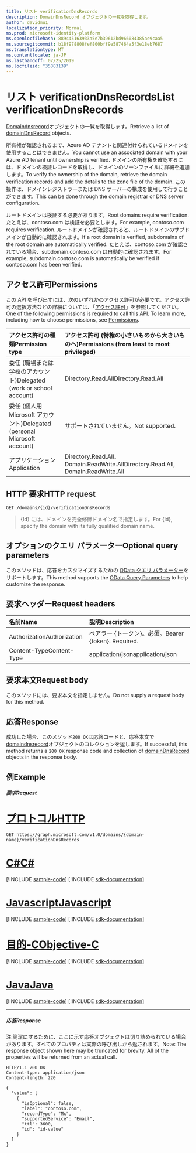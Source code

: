 ```yaml
---
title: リスト verificationDnsRecords
description: DomainDnsRecord オブジェクトの一覧を取得します。
author: davidmu1
localization_priority: Normal
ms.prod: microsoft-identity-platform
ms.openlocfilehash: 889445163933a5e7b39612bd966084385ae9caa5
ms.sourcegitcommit: b18f978808fef800bff9e587464a5f3e18eb7687
ms.translationtype: MT
ms.contentlocale: ja-JP
ms.lasthandoff: 07/25/2019
ms.locfileid: "35883139"
---
```

# <a name="list-verificationdnsrecords"></a><span data-ttu-id="0c56e-103">リスト verificationDnsRecords</span><span class="sxs-lookup"><span data-stu-id="0c56e-103">List verificationDnsRecords</span></span>

<span data-ttu-id="0c56e-104">[Domaindnsrecord](../resources/domaindnsrecord.md)オブジェクトの一覧を取得します。</span><span class="sxs-lookup"><span data-stu-id="0c56e-104">Retrieve a list of [domainDnsRecord](../resources/domaindnsrecord.md) objects.</span></span>

<span data-ttu-id="0c56e-105">所有権が確認されるまで、Azure AD テナントと関連付けられているドメインを使用することはできません。</span><span class="sxs-lookup"><span data-stu-id="0c56e-105">You cannot use an associated domain with your Azure AD tenant until ownership is verified.</span></span> <span data-ttu-id="0c56e-106">ドメインの所有権を確認するには、ドメインの検証レコードを取得し、ドメインのゾーンファイルに詳細を追加します。</span><span class="sxs-lookup"><span data-stu-id="0c56e-106">To verify the ownership of the domain, retrieve the domain verification records and add the details to the zone file of the domain.</span></span> <span data-ttu-id="0c56e-107">この操作は、ドメインレジストラーまたは DNS サーバーの構成を使用して行うことができます。</span><span class="sxs-lookup"><span data-stu-id="0c56e-107">This can be done through the domain registrar or DNS server configuration.</span></span>

<span data-ttu-id="0c56e-108">ルートドメインは検証する必要があります。</span><span class="sxs-lookup"><span data-stu-id="0c56e-108">Root domains require verification.</span></span> <span data-ttu-id="0c56e-109">たとえば、contoso.com は検証を必要とします。</span><span class="sxs-lookup"><span data-stu-id="0c56e-109">For example, contoso.com requires verification.</span></span> <span data-ttu-id="0c56e-110">ルートドメインが確認されると、ルートドメインのサブドメインが自動的に確認されます。</span><span class="sxs-lookup"><span data-stu-id="0c56e-110">If a root domain is verified, subdomains of the root domain are automatically verified.</span></span> <span data-ttu-id="0c56e-111">たとえば、contoso.com が確認されている場合、subdomain.contoso.com は自動的に確認されます。</span><span class="sxs-lookup"><span data-stu-id="0c56e-111">For example, subdomain.contoso.com is automatically be verified if contoso.com has been verified.</span></span>

## <a name="permissions"></a><span data-ttu-id="0c56e-112">アクセス許可</span><span class="sxs-lookup"><span data-stu-id="0c56e-112">Permissions</span></span>

<span data-ttu-id="0c56e-p103">この API を呼び出すには、次のいずれかのアクセス許可が必要です。アクセス許可の選択方法などの詳細については、「[アクセス許可](/graph/permissions-reference)」を参照してください。</span><span class="sxs-lookup"><span data-stu-id="0c56e-p103">One of the following permissions is required to call this API. To learn more, including how to choose permissions, see [Permissions](/graph/permissions-reference).</span></span>


|<span data-ttu-id="0c56e-115">アクセス許可の種類</span><span class="sxs-lookup"><span data-stu-id="0c56e-115">Permission type</span></span>      | <span data-ttu-id="0c56e-116">アクセス許可 (特権の小さいものから大きいものへ)</span><span class="sxs-lookup"><span data-stu-id="0c56e-116">Permissions (from least to most privileged)</span></span>              |
|:--------------------|:---------------------------------------------------------|
|<span data-ttu-id="0c56e-117">委任 (職場または学校のアカウント)</span><span class="sxs-lookup"><span data-stu-id="0c56e-117">Delegated (work or school account)</span></span> | <span data-ttu-id="0c56e-118">Directory.Read.All</span><span class="sxs-lookup"><span data-stu-id="0c56e-118">Directory.Read.All</span></span>    |
|<span data-ttu-id="0c56e-119">委任 (個人用 Microsoft アカウント)</span><span class="sxs-lookup"><span data-stu-id="0c56e-119">Delegated (personal Microsoft account)</span></span> | <span data-ttu-id="0c56e-120">サポートされていません。</span><span class="sxs-lookup"><span data-stu-id="0c56e-120">Not supported.</span></span>    |
|<span data-ttu-id="0c56e-121">アプリケーション</span><span class="sxs-lookup"><span data-stu-id="0c56e-121">Application</span></span> | <span data-ttu-id="0c56e-122">Directory.Read.All、Domain.ReadWrite.All</span><span class="sxs-lookup"><span data-stu-id="0c56e-122">Directory.Read.All, Domain.ReadWrite.All</span></span> |

## <a name="http-request"></a><span data-ttu-id="0c56e-123">HTTP 要求</span><span class="sxs-lookup"><span data-stu-id="0c56e-123">HTTP request</span></span>
<!-- { "blockType": "ignored" } -->
```http
GET /domains/{id}/verificationDnsRecords
```

> <span data-ttu-id="0c56e-124">{Id} には、ドメインを完全修飾ドメイン名で指定します。</span><span class="sxs-lookup"><span data-stu-id="0c56e-124">For {id}, specify the domain with its fully qualified domain name.</span></span>

## <a name="optional-query-parameters"></a><span data-ttu-id="0c56e-125">オプションのクエリ パラメーター</span><span class="sxs-lookup"><span data-stu-id="0c56e-125">Optional query parameters</span></span>

<span data-ttu-id="0c56e-126">このメソッドは、応答をカスタマイズするための [OData クエリ パラメーター](https://developer.microsoft.com/graph/docs/concepts/query_parameters)をサポートします。</span><span class="sxs-lookup"><span data-stu-id="0c56e-126">This method supports the [OData Query Parameters](https://developer.microsoft.com/graph/docs/concepts/query_parameters) to help customize the response.</span></span>

## <a name="request-headers"></a><span data-ttu-id="0c56e-127">要求ヘッダー</span><span class="sxs-lookup"><span data-stu-id="0c56e-127">Request headers</span></span>

| <span data-ttu-id="0c56e-128">名前</span><span class="sxs-lookup"><span data-stu-id="0c56e-128">Name</span></span>      |<span data-ttu-id="0c56e-129">説明</span><span class="sxs-lookup"><span data-stu-id="0c56e-129">Description</span></span>|
|:----------|:----------|
| <span data-ttu-id="0c56e-130">Authorization</span><span class="sxs-lookup"><span data-stu-id="0c56e-130">Authorization</span></span>  | <span data-ttu-id="0c56e-p104">ベアラー {トークン}。必須。</span><span class="sxs-lookup"><span data-stu-id="0c56e-p104">Bearer {token}. Required.</span></span> |
| <span data-ttu-id="0c56e-133">Content-Type</span><span class="sxs-lookup"><span data-stu-id="0c56e-133">Content-Type</span></span>  | <span data-ttu-id="0c56e-134">application/json</span><span class="sxs-lookup"><span data-stu-id="0c56e-134">application/json</span></span> |

## <a name="request-body"></a><span data-ttu-id="0c56e-135">要求本文</span><span class="sxs-lookup"><span data-stu-id="0c56e-135">Request body</span></span>

<span data-ttu-id="0c56e-136">このメソッドには、要求本文を指定しません。</span><span class="sxs-lookup"><span data-stu-id="0c56e-136">Do not supply a request body for this method.</span></span>

## <a name="response"></a><span data-ttu-id="0c56e-137">応答</span><span class="sxs-lookup"><span data-stu-id="0c56e-137">Response</span></span>

<span data-ttu-id="0c56e-138">成功した場合、このメソッド`200 OK`は応答コードと、応答本文で[domaindnsrecord](../resources/domaindnsrecord.md)オブジェクトのコレクションを返します。</span><span class="sxs-lookup"><span data-stu-id="0c56e-138">If successful, this method returns a `200 OK` response code and collection of [domainDnsRecord](../resources/domaindnsrecord.md) objects in the response body.</span></span>

## <a name="example"></a><span data-ttu-id="0c56e-139">例</span><span class="sxs-lookup"><span data-stu-id="0c56e-139">Example</span></span>
##### <a name="request"></a><span data-ttu-id="0c56e-140">要求</span><span class="sxs-lookup"><span data-stu-id="0c56e-140">Request</span></span>


# <a name="httptabhttp"></a>[<span data-ttu-id="0c56e-141">プロトコル</span><span class="sxs-lookup"><span data-stu-id="0c56e-141">HTTP</span></span>](#tab/http)
<!-- {
  "blockType": "request",
  "name": "get_verificationdnsrecords"
}-->
```http
GET https://graph.microsoft.com/v1.0/domains/{domain-name}/verificationDnsRecords
```
# <a name="ctabcsharp"></a>[<span data-ttu-id="0c56e-142">C#</span><span class="sxs-lookup"><span data-stu-id="0c56e-142">C#</span></span>](#tab/csharp)
[!INCLUDE [sample-code](../includes/snippets/csharp/get-verificationdnsrecords-csharp-snippets.md)]
[!INCLUDE [sdk-documentation](../includes/snippets/snippets-sdk-documentation-link.md)]

# <a name="javascripttabjavascript"></a>[<span data-ttu-id="0c56e-143">Javascript</span><span class="sxs-lookup"><span data-stu-id="0c56e-143">Javascript</span></span>](#tab/javascript)
[!INCLUDE [sample-code](../includes/snippets/javascript/get-verificationdnsrecords-javascript-snippets.md)]
[!INCLUDE [sdk-documentation](../includes/snippets/snippets-sdk-documentation-link.md)]

# <a name="objective-ctabobjc"></a>[<span data-ttu-id="0c56e-144">目的-C</span><span class="sxs-lookup"><span data-stu-id="0c56e-144">Objective-C</span></span>](#tab/objc)
[!INCLUDE [sample-code](../includes/snippets/objc/get-verificationdnsrecords-objc-snippets.md)]
[!INCLUDE [sdk-documentation](../includes/snippets/snippets-sdk-documentation-link.md)]

# <a name="javatabjava"></a>[<span data-ttu-id="0c56e-145">Java</span><span class="sxs-lookup"><span data-stu-id="0c56e-145">Java</span></span>](#tab/java)
[!INCLUDE [sample-code](../includes/snippets/java/get-verificationdnsrecords-java-snippets.md)]
[!INCLUDE [sdk-documentation](../includes/snippets/snippets-sdk-documentation-link.md)]

---


##### <a name="response"></a><span data-ttu-id="0c56e-146">応答</span><span class="sxs-lookup"><span data-stu-id="0c56e-146">Response</span></span>

<span data-ttu-id="0c56e-p105">注:簡潔にするために、ここに示す応答オブジェクトは切り詰められている場合があります。すべてのプロパティは実際の呼び出しから返されます。</span><span class="sxs-lookup"><span data-stu-id="0c56e-p105">Note: The response object shown here may be truncated for brevity. All of the properties will be returned from an actual call.</span></span>
<!-- {
  "blockType": "response",
  "truncated": true,
  "@odata.type": "microsoft.graph.domainDnsRecord",
  "isCollection": true
} -->
```http
HTTP/1.1 200 OK
Content-type: application/json
Content-length: 220

{
  "value": [
    {
      "isOptional": false,
      "label": "contoso.com",
      "recordType": "Mx",
      "supportedService": "Email",
      "ttl": 3600,
      "id": "id-value"
    }
  ]
}
```

<!-- uuid: 8fcb5dbc-d5aa-4681-8e31-b001d5168d79
2015-10-25 14:57:30 UTC -->
<!-- {
  "type": "#page.annotation",
  "description": "List verificationDnsRecords",
  "keywords": "",
  "section": "documentation",
  "tocPath": "",
  "suppressions": [
  ]
}-->
